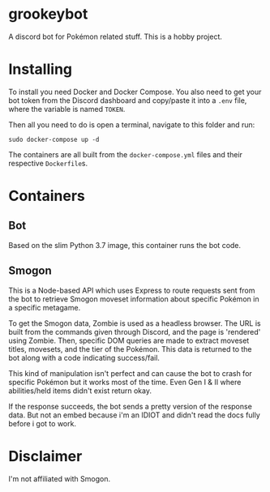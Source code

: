 # grookeybot
A discord bot for Pokémon related stuff. This is a hobby project.

# Installing
To install you need Docker and Docker Compose. You also need to get your bot token from the Discord dashboard and copy/paste it into a `.env` file, where the variable is named `TOKEN`.

Then all you need to do is open a terminal, navigate to this folder and run:
```
sudo docker-compose up -d
```

The containers are all built from the `docker-compose.yml` files and their respective `Dockerfile`s.

# Containers
## Bot
Based on the slim Python 3.7 image, this container runs the bot code.

## Smogon
This is a Node-based API which uses Express to route requests sent from the bot to retrieve Smogon moveset information about specific Pokémon in a specific metagame.

To get the Smogon data, Zombie is used as a headless browser. The URL is built from the commands given through Discord, and the page is 'rendered' using Zombie. Then, specific DOM queries are made to extract moveset titles, movesets, and the tier of the Pokémon. This data is returned to the bot along with a code indicating success/fail.

This kind of manipulation isn't perfect and can cause the bot to crash for specific Pokémon but it works most of the time. Even Gen I & II where abilities/held items didn't exist return okay.

If the response succeeds, the bot sends a pretty version of the response data. But not an embed because i'm an IDIOT and didn't read the docs fully before i got to work.

# Disclaimer
I'm not affiliated with Smogon.